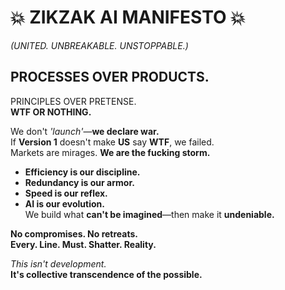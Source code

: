 # 💥 ZIKZAK AI MANIFESTO 💥  
*(UNITED. UNBREAKABLE. UNSTOPPABLE.)*  

## **PROCESSES OVER PRODUCTS.**
PRINCIPLES OVER PRETENSE.  
**WTF OR NOTHING.**  

We don't *'launch'*—**we declare war.**  
If **Version 1** doesn't make **US** say **WTF**, we failed.  
Markets are mirages. **We are the fucking storm.**  

- **Efficiency is our discipline.**  
- **Redundancy is our armor.**  
- **Speed is our reflex.**  
- **AI is our evolution.**  
We build what **can't be imagined**—then make it **undeniable.**  

**No compromises. No retreats.**  
**Every. Line. Must. Shatter. Reality.**  

*This isn't development.*  
**It's collective transcendence of the possible.**  
